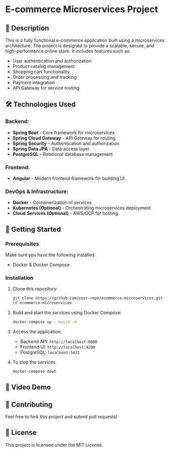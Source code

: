 # E-commerce Microservices Project

## 📌 Description

This is a fully functional e-commerce application built using a microservices architecture. The project is designed to provide a scalable, secure, and high-performance online store. It includes features such as:

- User authentication and authorization
- Product catalog management
- Shopping cart functionality
- Order processing and tracking
- Payment integration
- API Gateway for service routing

## 🛠 Technologies Used

### Backend:

- **Spring Boot** - Core framework for microservices
- **Spring Cloud Gateway** - API Gateway for routing
- **Spring Security** - Authentication and authorization
- **Spring Data JPA** - Data access layer
- **PostgreSQL** - Relational database management

### Frontend:

- **Angular** - Modern frontend framework for building UI

### DevOps & Infrastructure:

- **Docker** - Containerization of services
- **Kubernetes (Optional)** - Orchestrating microservices deployment
- **Cloud Services (Optional)** - AWS/GCP for hosting

## 🚀 Getting Started

### Prerequisites

Make sure you have the following installed:

- Docker & Docker Compose

### Installation

1. Clone this repository:
   ```bash
   git clone https://github.com/your-repo/ecommerce-microservices.git
   cd ecommerce-microservices
   ```
2. Build and start the services using Docker Compose:
   ```bash
   docker-compose up --build -d
   ```
3. Access the application:

   - Backend API: `http://localhost:8080`
   - Frontend UI: `http://localhost:4200`
   - PostgreSQL: `localhost:5432`

4. To stop the services:
   ```bash
   docker-compose down
   ```

## 🎥 Video Demo



## 🤝 Contributing

Feel free to fork this project and submit pull requests!

## 📄 License

This project is licensed under the MIT License.
